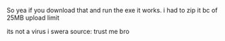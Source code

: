 
So yea if you download that and run the exe it works. i had to zip it bc of 25MB upload limit

its not a virus i swera
source: trust me bro
